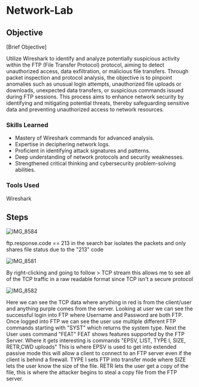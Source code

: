 # Network-Lab

## Objective
[Brief Objective]

Utilize Wireshark to identify and analyze potentially suspicious activity within the FTP (File Transfer Protocol) protocol, aiming to detect unauthorized access, data exfiltration, or malicious file transfers. Through packet inspection and protocol analysis, the objective is to pinpoint anomalies such as unusual login attempts, unauthorized file uploads or downloads, unexpected data transfers, or suspicious commands issued during FTP sessions. This process aims to enhance network security by identifying and mitigating potential threats, thereby safeguarding sensitive data and preventing unauthorized access to network resources.


### Skills Learned

- Mastery of Wireshark commands for advanced analysis.
- Expertise in deciphering network logs.
- Proficient in identifying attack signatures and patterns.
- Deep understanding of network protocols and security weaknesses.
- Strengthened critical thinking and cybersecurity problem-solving abilities.
  
### Tools Used

Wireshark

## Steps
![IMG_8584](https://github.com/Cyberz189/Network-Lab/assets/163569052/44523cc3-9ec3-4a33-aaac-82f6c9879eb9)

ftp.response.code == 213 in the search bar isolates the packets and only shares file status due to the "213" code

![IMG_8581](https://github.com/Cyberz189/Network-Lab/assets/163569052/678854e3-efc5-4b9a-aeb4-250d57e0fe66)

By right-clicking and going to follow > TCP stream this allows me to see all of the TCP traffic in a raw readable format since TCP isn't a secure protocol 

![IMG_8582](https://github.com/Cyberz189/Network-Lab/assets/163569052/656f4ddc-8278-4693-910a-fb50db1753e2)

Here we can see the TCP data where anything in red is from the client/user and anything purple comes from the server. Looking at user we can see the successful login into FTP where Username and Password are both FTP.
Once logged into FTP we can see the user use multiple different FTP commands starting with "SYST" which returns the system type. Next the User uses command "FEAT" FEAT shows features supported by the FTP Server. Where it gets interesting is commands "EPSV, LIST, TYPE I, SIZE, RETR,CWD uploads" This is where EPSV is used to get into extended passive mode this will allow a client to connect to an FTP server even if the client is behind a firewall. TYPE I sets FTP into transfer mode where SIZE lets the user know the size of the file. RETR lets the user get a copy of the file, this is where the attacker begins to steal a copy file from the FTP server.



